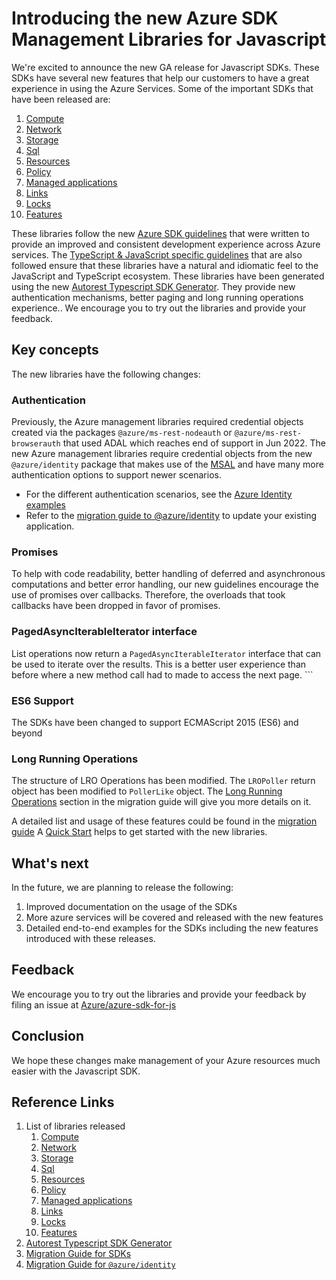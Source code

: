 # Introducing the new Azure SDK Management Libraries for Javascript

We're excited to announce the new GA release for Javascript SDKs. These SDKs have several new features that help our customers to have a great experience in using the Azure Services. Some of the important SDKs that have been released are:

1. [Compute](https://www.npmjs.com/package/@azure/arm-compute)
2. [Network](https://www.npmjs.com/package/@azure/arm-network)
3. [Storage](https://www.npmjs.com/package/@azure/arm-storage)
4. [Sql](https://www.npmjs.com/package/@azure/arm-sql)
5. [Resources](https://www.npmjs.com/package/@azure/arm-resources)
6. [Policy](https://www.npmjs.com/package/@azure/arm-policy)
7. [Managed applications](https://www.npmjs.com/package/@azure/arm-managedapplications)
8. [Links](https://www.npmjs.com/package/@azure/arm-links)
9. [Locks](https://www.npmjs.com/package/@azure/arm-locks)
10. [Features](https://www.npmjs.com/package/@azure/arm-features)

These libraries follow the new [Azure SDK guidelines](https://azure.github.io/azure-sdk/general_introduction.html) that were written to provide an improved and consistent development experience across Azure services. The [TypeScript & JavaScript specific guidelines](https://azure.github.io/azure-sdk/typescript_introduction.html) that are also followed ensure that these libraries have a natural and idiomatic feel to the JavaScript and TypeScript ecosystem. These libraries have been generated using the new [Autorest Typescript SDK Generator](https://www.npmjs.com/package/@autorest/typescript). They provide new authentication mechanisms, better paging and long running operations experience.. We encourage you to try out the libraries and provide your feedback.

## Key concepts

The new libraries have the following changes:

### Authentication

Previously, the Azure management libraries required credential objects created via the packages `@azure/ms-rest-nodeauth` or `@azure/ms-rest-browserauth` that used ADAL which reaches end of support in Jun 2022. The new Azure management libraries require credential objects from the new `@azure/identity` package that makes use of the [MSAL](https://docs.microsoft.com/azure/active-directory/develop/msal-overview) and have many more authentication options to support newer scenarios.

- For the different authentication scenarios, see the [Azure Identity examples](https://github.com/Azure/azure-sdk-for-js/blob/main/sdk/identity/identity/samples/AzureIdentityExamples.md)
- Refer to the [migration guide to @azure/identity](https://github.com/Azure/ms-rest-nodeauth/blob/master/migrate-to-identity-v2.md) to update your existing application.

### Promises

To help with code readability, better handling of deferred and asynchronous computations and better error handling, our new guidelines encourage the use of promises over callbacks. Therefore, the overloads that took callbacks have been dropped in favor of promises.

### PagedAsyncIterableIterator interface

List operations now return a `PagedAsyncIterableIterator` interface that can be used to iterate over the results. This is a better user experience than before where a new method call had to made to access the next page. ```

### ES6 Support

The SDKs have been changed to support ECMAScript 2015 (ES6) and beyond

### Long Running Operations

The structure of LRO Operations has been modified. The `LROPoller` return object has been modified to `PollerLike` object. The [Long Running Operations](https://github.com/Azure/azure-sdk-for-js/blob/main/documentation/MIGRATION-guide-for-next-generation-management-libraries.md#long-running-operations) section in the migration guide will give you more details on it.

A detailed list and usage of these features could be found in the [migration guide](https://aka.ms/js-track2-migration-guide) A [Quick Start](https://aka.ms/js-track2-quickstart) helps to get started with the new libraries.

## What's next

In the future, we are planning to release the following:

1. Improved documentation on the usage of the SDKs
2. More azure services will be covered and released with the new features
3. Detailed end-to-end examples for the SDKs including the new features introduced with these releases.

## Feedback

We encourage you to try out the libraries and provide your feedback by filing an issue at [Azure/azure-sdk-for-js](https://github.com/Azure/azure-sdk-for-js/issues/new/choose)

## Conclusion

We hope these changes make management of your Azure resources much easier with the Javascript SDK.

## Reference Links

1. List of libraries released
   1. [Compute](https://www.npmjs.com/package/@azure/arm-compute)
   2. [Network](https://www.npmjs.com/package/@azure/arm-network)
   3. [Storage](https://www.npmjs.com/package/@azure/arm-storage)
   4. [Sql](https://www.npmjs.com/package/@azure/arm-sql)
   5. [Resources](https://www.npmjs.com/package/@azure/arm-resources)
   6. [Policy](https://www.npmjs.com/package/@azure/arm-policy)
   7. [Managed applications](https://www.npmjs.com/package/@azure/arm-managedapplications)
   8. [Links](https://www.npmjs.com/package/@azure/arm-links)
   9. [Locks](https://www.npmjs.com/package/@azure/arm-locks)
   10. [Features](https://www.npmjs.com/package/@azure/arm-features)
2. [Autorest Typescript SDK Generator](https://www.npmjs.com/package/@autorest/typescript)
3. [Migration Guide for SDKs](https://aka.ms/js-track2-migration-guide)
4. [Migration Guide for `@azure/identity`](https://github.com/Azure/ms-rest-nodeauth/blob/master/migrate-to-identity-v2.md)

